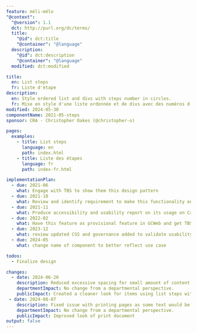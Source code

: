 ```yaml
---
feature: méli-mélo
"@context":
  "@version": 1.1
  dct: http://purl.org/dc/terms/
  title:
    "@id": dct:title
    "@container": "@language"
  description:
    "@id": dct:description
    "@container": "@language"
  modified: dct:modified

title:
  en: List steps
  fr: Liste d'étape
description:
  en: Style ordered list and divs with steps number in circles.
  fr: Mise en style d'une liste ordonnée et de divs avec des numéros d'étape dans un cercle
modified: 2024-05-30
componentName: 2021-05-steps
sponsor: CRA - Christopher Oakes (@christopher-o)

pages:
  examples:
    - title: List steps
      language: en
      path: index.html
    - title: Liste des étapes
      language: fr
      path: index-fr.html

implementationPlan:
  - due: 2021-06
    what: Engage with TBS to show them this design pattern
  - due: 2021-10
    what: Review and identify requirement to make this functionality enterprise ready
  - due: 2021-11
    what: Produce accessibility and usability report on its usage on Canada.ca
  - due: 2022-02
    what: Have this feature as provisional feature in GCWeb and get TBS to publish guidance on how to use it.
  - due: 2023-12
    what: review updated CSS and governance added to validate usability toward stable
  - due: 2024-05
    what: change name of component to better reflect use case

todos:
  - Finalize design

changes:
  - date: 2024-06-20
    description: Reduced excessive spacing for small amount of content. Removed background color for default list steps number (except in striped mode) as was not showing up properly in high contrast mode. Updated governance towards stabilization.
    departmentImpact: No change from a departmental perspective.
    publicImpact: Created a cleaner look for items using list steps with a smaller amount of content. Made the numbers more visible for edge case scenarios of print and high contrast.
 - date: 2024-08-07
    description: Fixed issue with printing pages as some text would be cut off 
    departmentImpact: No change from a departmental perspective.
    publicImpact: Improved look of print document
output: false
---
```

